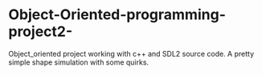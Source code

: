 # Object-Oriented-programming-project2-
Object_oriented project working with c++ and SDL2 source code. A pretty simple shape simulation with some quirks.
